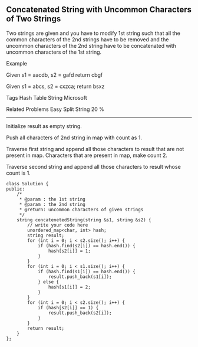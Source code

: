 ## Concatenated String with Uncommon Characters of Two Strings  ##

Two strings are given and you have to modify 1st string such that all the common characters of the 2nd strings have to be removed and the uncommon characters of the 2nd string have to be concatenated with uncommon characters of the 1st string.

Example

Given s1 = aacdb, s2 = gafd
return cbgf

Given s1 = abcs, s2 = cxzca;
return bsxz

Tags 
Hash Table String Microsoft

Related Problems 
Easy Split String 20 %

----------
Initialize result as empty string.

Push all characters of 2nd string in map with count as 1.

Traverse first string and append all those characters to result that are not present in map. Characters that are present in map, make count 2.

Traverse second string and append all those characters to result whose count is 1.

	class Solution {
	public:
	    /*
	     * @param : the 1st string
	     * @param : the 2nd string
	     * @return: uncommon characters of given strings
	     */
	    string concatenetedString(string &s1, string &s2) {
	        // write your code here
	        unordered_map<char, int> hash;
	        string result;
	        for (int i = 0; i < s2.size(); i++) {
	            if (hash.find(s2[i]) == hash.end()) {
	                hash[s2[i]] = 1;
	            }
	        }
	        for (int i = 0; i < s1.size(); i++) {
	            if (hash.find(s1[i]) == hash.end()) {
	                result.push_back(s1[i]);
	            } else {
	                hash[s1[i]] = 2;
	            }
	        }
	        for (int i = 0; i < s2.size(); i++) {
	            if (hash[s2[i]] == 1) {
	                result.push_back(s2[i]);
	            }
	        }
	        return result;
	    }
	};